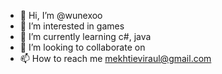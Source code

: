 - 👋 Hi, I’m @wunexoo
- 👀 I’m interested in games
- 🌱 I’m currently learning c#, java 
- 💞️ I’m looking to collaborate on 
- 📫 How to reach me mekhtieviraul@gmail.com

<!---
wunexoo/wunexoo is a ✨ special ✨ repository because its `README.md` (this file) appears on your GitHub profile.
You can click the Preview link to take a look at your changes.
--->
